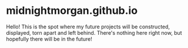 # midnightmorgan.github.io

Hello! This is the spot where my future projects will be constructed, displayed, torn apart and left behind. There's nothing here right now, but hopefully there will be in the future!
